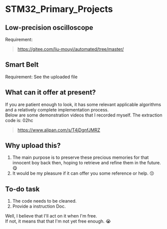# STM32_Primary_Projects

## Low-precision oscilloscope
Requirement:  
> https://gitee.com/liu-mouyi/automated/tree/master/

## Smart Belt
Requirement:  See the uploaded file

## What can it offer at present?
If you are patient enough to look, it has some relevant applicable algorithms and a relatively complete implementation process.  
Below are some demonstration videos that I recorded myself. The extraction code is: 02hc

> https://www.alipan.com/s/T4jDgnfJMRZ

## Why upload this?
1. The main purpose is to preserve these precious memories for that innocent boy back then, hoping to retrieve and refine them in the future. :yum:
2. It would be my pleasure if it can offer you some reference or help. :kissing:

## To-do task
1. The code needs to be cleaned.
2. Provide a instruction Doc.

Well, I believe that I'll act on it when I'm free.  
If not, it means that that I'm not yet free enough. :sob:
